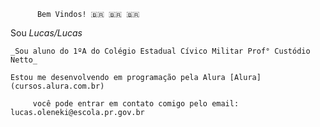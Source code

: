 
          Bem Vindos! 🇧🇷 🇧🇷 🇧🇷
          
Sou *Lucas/Lucas* 

    _Sou aluno do 1ºA do Colégio Estadual Cívico Militar Prof° Custódio Netto_

    Estou me desenvolvendo em programação pela Alura [Alura](cursos.alura.com.br) 
    
         você pode entrar em contato comigo pelo email: lucas.oleneki@escola.pr.gov.br      
